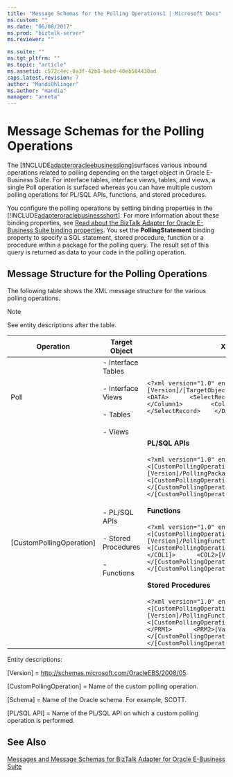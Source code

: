 ```yaml
---
title: "Message Schemas for the Polling Operations1 | Microsoft Docs"
ms.custom: ""
ms.date: "06/08/2017"
ms.prod: "biztalk-server"
ms.reviewer: ""

ms.suite: ""
ms.tgt_pltfrm: ""
ms.topic: "article"
ms.assetid: c572c4ec-0a3f-42b8-bebd-40eb584438ad
caps.latest.revision: 7
author: "MandiOhlinger"
ms.author: "mandia"
manager: "anneta"
---
```

# Message Schemas for the Polling Operations
The [!INCLUDE[adapteroracleebusinesslong](../../includes/adapteroracleebusinesslong-md.md)]surfaces various inbound operations related to polling depending on the target object in Oracle E-Business Suite. For interface tables, interface views, tables, and views, a single Poll operation is surfaced whereas you can have multiple custom polling operations for PL/SQL APIs, functions, and stored procedures.  
  
 You configure the polling operations by setting binding properties in the [!INCLUDE[adapteroraclebusinessshort](../../includes/adapteroraclebusinessshort-md.md)]. For more information about these binding properties, see [Read about the BizTalk Adapter for Oracle E-Business Suite binding properties](../../adapters-and-accelerators/adapter-oracle-ebs/read-about-the-biztalk-adapter-for-oracle-e-business-suite-binding-properties.md). You set the **PollingStatement** binding property to specify a SQL statement, stored procedure, function or a procedure within a package for the polling query. The result set of this query is returned as data to your code in the polling operation.  
  
## Message Structure for the Polling Operations  
 The following table shows the XML message structure for the various polling operations.  
  
> [!NOTE]
>  See entity descriptions after the table.  
  
|Operation|Target Object|XML Message|Description|  
|---------------|-------------------|-----------------|-----------------|  
|Poll|- Interface Tables<br /><br /> - Interface Views<br /><br /> - Tables<br /><br /> - Views|`<?xml version="1.0" encoding="utf-8" ?>  <Poll xmlns="[Version]/[TargetObject]/[Schema]/[TargetObject_Name]">    <DATA>      <SelectRecord>        <Column1>[Value]</Column1>        <Column2>[Value]</Column2>        …        </SelectRecord>    </DATA> </Poll>`|For example, the XML message for the Poll operation on Interface Tables will be as follows:<br /><br /> `<?xml version="1.0" encoding="utf-8" ?>  <Poll xmlns="[Version]/InterfaceTables/[Schema]/[InterfaceTable_Name]">    <DATA>      <SelectRecord>        <Column1>[Value]</Column1>        <Column2>[Value]</Column2>        …        </SelectRecord>    </DATA> </Poll>`|  
|[CustomPollingOperation]|- PL/SQL APIs<br /><br /> - Stored Procedures<br /><br /> - Functions|**PL/SQL APIs**<br /><br /> `<?xml version="1.0" encoding="utf-8" ?>  <[CustomPollingOperation] xmlns="[Version]/PollingPackageAPis/[Schema]/[PL/SQL API]">    <[CustomPollingOperation]Result>[Value]</[CustomPollingOperation]Result> </[CustomPollingOperation]>`<br /><br /> **Functions**<br /><br /> `<?xml version="1.0" encoding="utf-8" ?> <[CustomPollingOperation] xmlns="[Version]/PollingFunctions/[Schema]">    <[CustomPollingOperation]Result>      <COL1>[Value]</COL1]>      <COL2>[Value]</COL2>      …    </[CustomPollingOperation]Result> </[CustomPollingOperation]>`<br /><br /> **Stored Procedures**<br /><br /> `<?xml version="1.0" encoding="utf-8" ?>  <[CustomPollingOperation] xmlns="[Version]/PollingFunctions/[Schema]">    <[CustomPollingOperation]Result>      <PRM1>[Value]</PRM1>      <PRM2>[Value]</PRM2>      …    </[CustomPollingOperation]Result> </[CustomPollingOperation]>`|The structure of the result set in the polling operation is determined by the data type of the elements in the target object.|  
  
 Entity descriptions:  
  
 [Version] = http://schemas.microsoft.com/OracleEBS/2008/05.  
  
 [CustomPollingOperation] = Name of the custom polling operation.  
  
 [Schema] = Name of the Oracle schema. For example, SCOTT.  
  
 [PL/SQL API] = Name of the PL/SQL API on which a custom polling operation is performed.  
  
## See Also  
 [Messages and Message Schemas for BizTalk Adapter for Oracle E-Business Suite](../../adapters-and-accelerators/adapter-oracle-ebs/messages-and-message-schemas-for-biztalk-adapter-for-oracle-e-business-suite.md)
